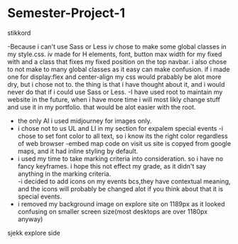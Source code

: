 # Semester-Project-1

stikkord

-Because i can't use Sass or Less iv chose to make some global classes in my style.css. iv made for H elements, font, button max width for my fixed with and a class that fixes my fixed position on the top navbar. i also chose to not make to many global classes as it easy can make confusion. if i made one for display:flex and center-align my css would prabably be alot more dry, but i chose not to. the thing is that i have thought about it, and i would never do that if i could use Sass or Less. 
-I have used root to maintain my website in the future, when i have more time i will most likly change stuff and use it in my portfolio. that would be alot easier with the root. 
- the only AI i used midjourney for images only.
- i chose not to us UL and LI in my section for expalem special events
-i chose to set font color to all text, so i know its the right color regardless of web browser
-embed map code on visit us site is copyed from google maps, and it had inline styling by default. 
- i used my time to take marking criteria into consideration. so i have no fancy keyframes. i hope this not effect my grade, as it didn't say anything in the marking criteria.  
-i decided to add icons on my events bcs,they have contextual meaning, and the icons will probably be changed alot if you think about that it is special events. 
- i removed my background image on explore site on 1189px as it looked confusing on smaller screen size(most desktops are over 1180px anyway)


sjekk explore side